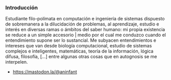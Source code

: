 ### Introducción
Estudiante filo-polímata en computación e ingeniería de sistemas dispuesto de sobremanera a la dilucidación de problemas, al aprendizaje, estudio e interés en
diversas ramas o ámbitos del saber humano: mi propia existencia se reduce a un simple accesorio | medio por el cual me conduzco cuando el entendimiento supone ser lo
sustancial. Me subyacen entendimientos e intereses que van desde biología computacional, estudio de sistemas complejos e inteligentes, matemáticas, teoría de la información, lógica difusa, filosofía, [...] entre algunas otras cosas que en autognosis se me interpelen.

- https://mastodon.la/@aninfant
